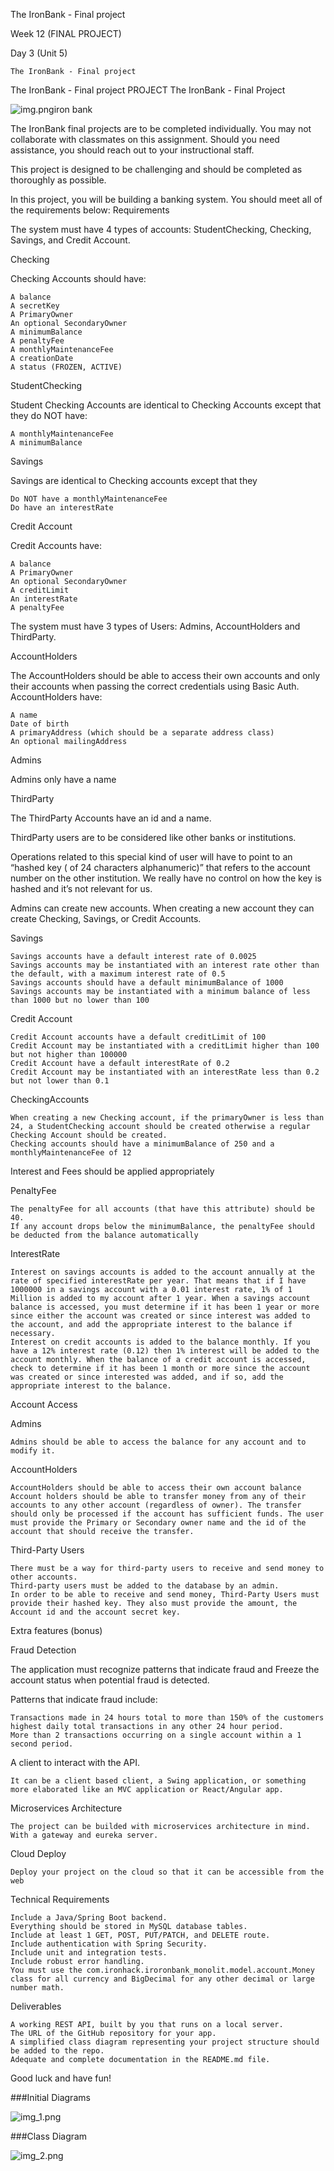 The IronBank - Final project

Week 12 (FINAL PROJECT)

Day 3 (Unit 5)

    The IronBank - Final project

The IronBank - Final project
PROJECT
The IronBank - Final Project

![img.png](img.png)iron bank

The IronBank final projects are to be completed individually. You may not collaborate with classmates on this assignment. Should you need assistance, you should reach out to your instructional staff.

This project is designed to be challenging and should be completed as thoroughly as possible.

In this project, you will be building a banking system. You should meet all of the requirements below:
Requirements

The system must have 4 types of accounts: StudentChecking, Checking, Savings, and Credit Account.

Checking

Checking Accounts should have:

    A balance
    A secretKey
    A PrimaryOwner
    An optional SecondaryOwner
    A minimumBalance
    A penaltyFee
    A monthlyMaintenanceFee
    A creationDate
    A status (FROZEN, ACTIVE)

StudentChecking

Student Checking Accounts are identical to Checking Accounts except that they do NOT have:

    A monthlyMaintenanceFee
    A minimumBalance

Savings

Savings are identical to Checking accounts except that they

    Do NOT have a monthlyMaintenanceFee
    Do have an interestRate

Credit Account

Credit Accounts have:

    A balance
    A PrimaryOwner
    An optional SecondaryOwner
    A creditLimit
    An interestRate
    A penaltyFee

The system must have 3 types of Users: Admins, AccountHolders and ThirdParty.

AccountHolders

The AccountHolders should be able to access their own accounts and only their accounts when passing the correct credentials using Basic Auth. AccountHolders have:

    A name
    Date of birth
    A primaryAddress (which should be a separate address class)
    An optional mailingAddress

Admins

Admins only have a name

ThirdParty

The ThirdParty Accounts have an id and a name.

ThirdParty users are to be considered like other banks or institutions.

Operations related to this special kind of user will have to point to an “hashed key ( of 24 characters alphanumeric)” that refers to the account number on the other institution. We really have no control on how the key is hashed and it’s not relevant for us.

Admins can create new accounts. When creating a new account they can create Checking, Savings, or Credit Accounts.

Savings

    Savings accounts have a default interest rate of 0.0025
    Savings accounts may be instantiated with an interest rate other than the default, with a maximum interest rate of 0.5
    Savings accounts should have a default minimumBalance of 1000
    Savings accounts may be instantiated with a minimum balance of less than 1000 but no lower than 100

Credit Account

    Credit Account accounts have a default creditLimit of 100
    Credit Account may be instantiated with a creditLimit higher than 100 but not higher than 100000
    Credit Account have a default interestRate of 0.2
    Credit Account may be instantiated with an interestRate less than 0.2 but not lower than 0.1

CheckingAccounts

    When creating a new Checking account, if the primaryOwner is less than 24, a StudentChecking account should be created otherwise a regular Checking Account should be created.
    Checking accounts should have a minimumBalance of 250 and a monthlyMaintenanceFee of 12

Interest and Fees should be applied appropriately

PenaltyFee

    The penaltyFee for all accounts (that have this attribute) should be 40.
    If any account drops below the minimumBalance, the penaltyFee should be deducted from the balance automatically

InterestRate

    Interest on savings accounts is added to the account annually at the rate of specified interestRate per year. That means that if I have 1000000 in a savings account with a 0.01 interest rate, 1% of 1 Million is added to my account after 1 year. When a savings account balance is accessed, you must determine if it has been 1 year or more since either the account was created or since interest was added to the account, and add the appropriate interest to the balance if necessary.
    Interest on credit accounts is added to the balance monthly. If you have a 12% interest rate (0.12) then 1% interest will be added to the account monthly. When the balance of a credit account is accessed, check to determine if it has been 1 month or more since the account was created or since interested was added, and if so, add the appropriate interest to the balance.

Account Access

Admins

    Admins should be able to access the balance for any account and to modify it.

AccountHolders

    AccountHolders should be able to access their own account balance
    Account holders should be able to transfer money from any of their accounts to any other account (regardless of owner). The transfer should only be processed if the account has sufficient funds. The user must provide the Primary or Secondary owner name and the id of the account that should receive the transfer.

Third-Party Users

    There must be a way for third-party users to receive and send money to other accounts.
    Third-party users must be added to the database by an admin.
    In order to be able to receive and send money, Third-Party Users must provide their hashed key. They also must provide the amount, the Account id and the account secret key.




Extra features (bonus)

Fraud Detection

The application must recognize patterns that indicate fraud and Freeze the account status when potential fraud is detected.

Patterns that indicate fraud include:

    Transactions made in 24 hours total to more than 150% of the customers highest daily total transactions in any other 24 hour period.
    More than 2 transactions occurring on a single account within a 1 second period.

A client to interact with the API.

    It can be a client based client, a Swing application, or something more elaborated like an MVC application or React/Angular app. 

Microservices Architecture

    The project can be builded with microservices architecture in mind. With a gateway and eureka server.

Cloud Deploy

    Deploy your project on the cloud so that it can be accessible from the web

Technical Requirements

    Include a Java/Spring Boot backend.
    Everything should be stored in MySQL database tables.
    Include at least 1 GET, POST, PUT/PATCH, and DELETE route.
    Include authentication with Spring Security.
    Include unit and integration tests.
    Include robust error handling.
    You must use the com.ironhack.iroronbank_monolit.model.account.Money class for all currency and BigDecimal for any other decimal or large number math.

Deliverables

    A working REST API, built by you that runs on a local server.
    The URL of the GitHub repository for your app.
    A simplified class diagram representing your project structure should be added to the repo.
    Adequate and complete documentation in the README.md file.



Good luck and have fun!



###Initial Diagrams

![img_1.png](img_1.png)


###Class Diagram

![img_2.png](img_2.png)
